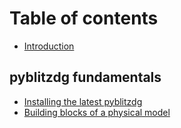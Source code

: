 # Table of contents

* [Introduction](README.md)

## pyblitzdg fundamentals

* [Installing the latest pyblitzdg](pyblitzdg-fundamentals/pyblitzdg-fundamentals.md)
* [Building blocks of a physical model](pyblitzdg-fundamentals/untitled.md)

